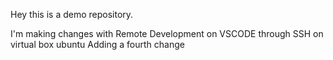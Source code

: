 Hey this is a demo repository.

I'm making changes with Remote Development on VSCODE through SSH on virtual box ubuntu
Adding a fourth change